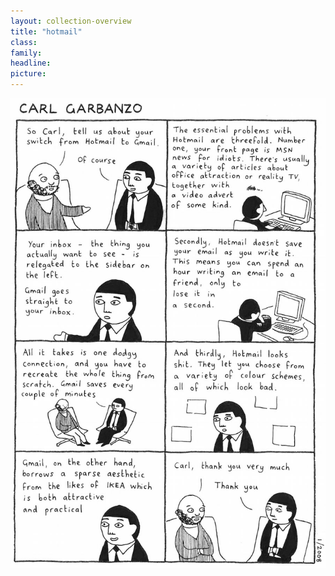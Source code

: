 ```yaml
---
layout: collection-overview
title: "hotmail"
class:	
family:
headline:
picture:
---
```


![hotmail](/assets/img/garbanzo/2008/hotmail-900w.jpg)
